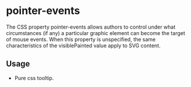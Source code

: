 # pointer-events

The CSS property pointer-events allows authors to control under what circumstances (if any) a particular graphic element can become the target of mouse events. When this property is unspecified, the same characteristics of the visiblePainted value apply to SVG content.

## Usage

* Pure css tooltip.
